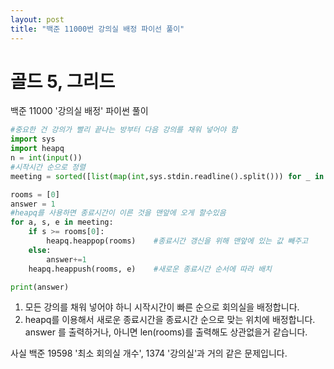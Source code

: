 ```yaml
---
layout: post
title: "백준 11000번 강의실 배정 파이선 풀이"
---
```

# 골드 5, 그리드

백준 11000 '강의실 배정' 파이썬 풀이<br>
```py
#중요한 건 강의가 빨리 끝나는 방부터 다음 강의를 채워 넣어야 함
import sys
import heapq
n = int(input())
#시작시간 순으로 정렬
meeting = sorted([list(map(int,sys.stdin.readline().split())) for _ in range(n)], key=lambda x: x[1])

rooms = [0]
answer = 1
#heapq를 사용하면 종료시간이 이른 것을 맨앞에 오게 할수있음
for a, s, e in meeting:
    if s >= rooms[0]:
        heapq.heappop(rooms)    #종료시간 갱신을 위해 맨앞에 있는 값 빼주고
    else:
        answer+=1
    heapq.heappush(rooms, e)    #새로운 종료시간 순서에 따라 배치

print(answer)
```
1. 모든 강의를 채워 넣어야 하니 시작시간이 빠른 순으로 회의실을 배정합니다.
2. heapq를 이용해서 새로운 종료시간을 종료시간 순으로 맞는 위치에 배정합니다.
answer 를 출력하거나, 아니면 len(rooms)를 출력해도 상관없을거 같습니다.<br>

사실 백준 19598 '최소 회의실 개수', 1374 '강의실'과 거의 같은 문제입니다.

